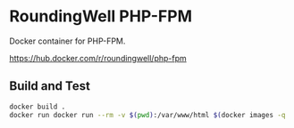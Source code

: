 # RoundingWell PHP-FPM

Docker container for PHP-FPM.

<https://hub.docker.com/r/roundingwell/php-fpm>

## Build and Test

```bash
docker build .
docker run docker run --rm -v $(pwd):/var/www/html $(docker images -q | head -1)
```
